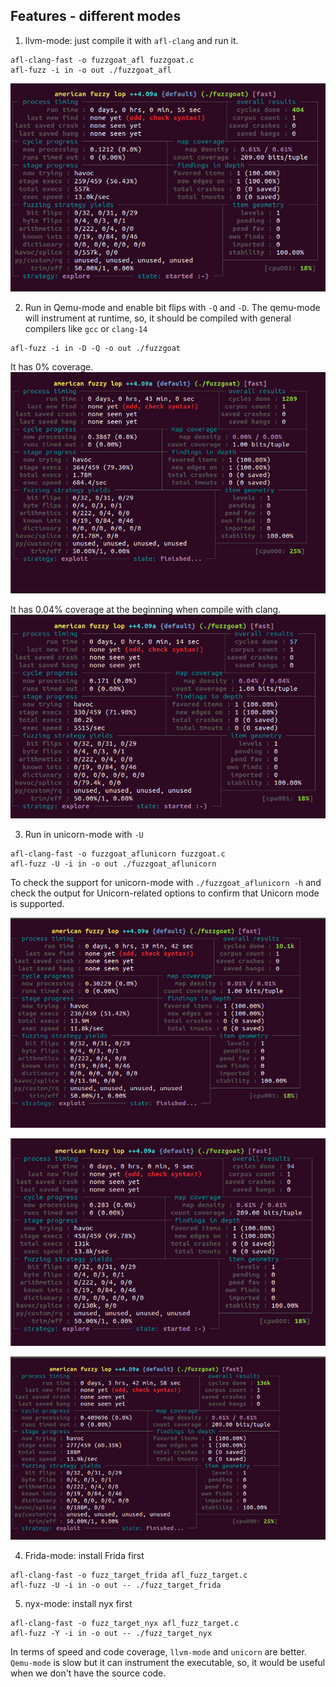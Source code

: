 ## Features - different modes
1. llvm-mode: just compile it with `afl-clang` and run it.
```
afl-clang-fast -o fuzzgoat_afl fuzzgoat.c
afl-fuzz -i in -o out ./fuzzgoat_afl
```
![llvm-mode](pics/llvm-mode1.png)

2. Run in Qemu-mode and enable bit flips with `-Q` and `-D`. The qemu-mode will instrument at runtime, so, it should be compiled with general compilers like `gcc` or `clang-14`
```
afl-fuzz -i in -D -Q -o out ./fuzzgoat 
```
It has 0% coverage.
![qemu1](pics/qemu1.png)

It has 0.04% coverage at the beginning when compile with clang.
![qemu2](pics/qemu2.png)

3. Run in unicorn-mode with `-U`
```
afl-clang-fast -o fuzzgoat_aflunicorn fuzzgoat.c
afl-fuzz -U -i in -o out ./fuzzgoat_aflunicorn
```
To check the support for unicorn-mode with `./fuzzgoat_aflunicorn -h` and check the output for Unicorn-related options to confirm that Unicorn mode is supported.

![unicorn1](pics/unicorn1.png)

![unicorn2](pics/unicorn2-with-61-code-coverage.png)

![unicorn3](pics/unicorn3.png)


4. Frida-mode: install Frida first
```
afl-clang-fast -o fuzz_target_frida afl_fuzz_target.c
afl-fuzz -U -i in -o out -- ./fuzz_target_frida
```

5. nyx-mode: install nyx first
```
afl-clang-fast -o fuzz_target_nyx afl_fuzz_target.c
afl-fuzz -Y -i in -o out -- ./fuzz_target_nyx
```


In terms of speed and code coverage, `llvm-mode` and `unicorn` are better. 
`Qemu-mode` is slow but it can instrument the executable, so, it would be useful when we don't have the source code.

